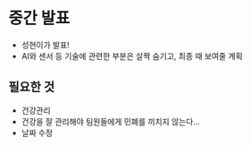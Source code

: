 # 중간 발표

- 성현이가 발표!
- AI와 센서 등 기술에 관련한 부분은 살짝 숨기고, 최종 때 보여줄 계획

## 필요한 것

- 건강관리
- 건강을 잘 관리해야 팀원들에게 민폐를 끼치지 않는다...
- 날짜 수정

